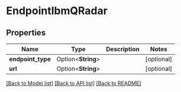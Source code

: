 # EndpointIbmQRadar

## Properties

Name | Type | Description | Notes
------------ | ------------- | ------------- | -------------
**endpoint_type** | Option<**String**> |  | [optional]
**url** | Option<**String**> |  | [optional]

[[Back to Model list]](../README.md#documentation-for-models) [[Back to API list]](../README.md#documentation-for-api-endpoints) [[Back to README]](../README.md)



